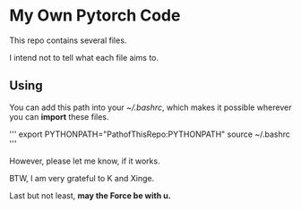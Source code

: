 # My Own Pytorch Code

This repo contains several files. 

I intend not to tell what each file aims to.

## Using
You can add this path into your *~/.bashrc*, which makes it possible wherever you can **import** these files.

'''
export PYTHONPATH="PathofThisRepo:PYTHONPATH"
source ~/.bashrc
'''

However, please let me know, if it works.

BTW, I am very grateful to K and Xinge.

Last but not least, **may the Force be with u.**

